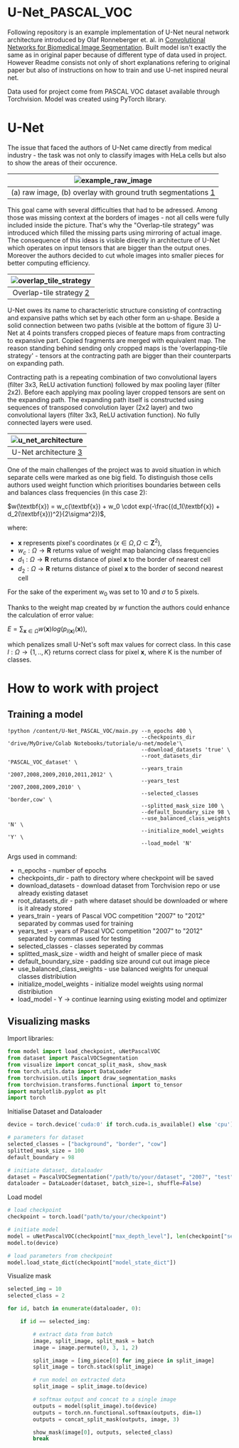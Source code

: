 # U-Net_PASCAL_VOC
Following repository is an example implementation of U-Net neural network architecture introduced by Olaf Ronneberger et. al. in [Convolutional Networks for Biomedical Image Segmentation](https://arxiv.org/abs/1505.04597). Built model isn't exactly the same as in original paper because of different type of data used in project. However Readme consists not only of short explanations refering to original paper but also of instructions on how to train and use U-net inspired neural net.

Data used for project come from PASCAL VOC dataset available through Torchvision. Model was created using PyTorch library.

# U-Net
The issue that faced the authors of U-Net came directly from medical industry - the task was not only to classify images with HeLa cells but also to show the areas of their occurence.

| ![example_raw_image](/images/example_raw_image.PNG) |
|:--:|
| (a) raw image, (b) overlay with ground truth segmentations [1]|

[1]: https://arxiv.org/abs/1505.04597

This goal came with several difficulties that had to be adressed. Among those was missing context at the borders of images - not all cells were fully included inside the picture. That's why the "Overlap-tile strategy" was introduced which filled the missing parts using mirroring of actual image. The consequence of this ideas is visible directly in architecture of U-Net which operates on input tensors that are bigger than the output ones. Moreover the authors decided to cut whole images into smaller pieces for better computing efficiency. 

| ![overlap_tile_strategy](/images/overlap_tile_strategy.PNG) |
|:--:|
| Overlap-tile strategy [2]|

[2]: https://arxiv.org/abs/1505.04597

U-Net owes its name to characteristic structure consisting of contracting and expansive paths which set by each other form an u-shape. Beside a solid connection between two paths (visible at the bottom of figure 3) U-Net at 4 points transfers cropped pieces of feature maps from contracting to expansive part. Copied fragments are merged with equivalent map. The reason standing behind sending only cropped maps is the 'overlapping-tile strategy' - tensors at the contracting path are bigger than their counterparts on expanding path.

Contracting path is a repeating combination of two convolutional layers (filter 3x3, ReLU activation function) followed by max pooling layer (filter 2x2). Before each applying max pooling layer cropped tensors are sent on the expanding path. The expanding path itself is constructed using sequences of transposed convolution layer (2x2 layer) and two convolutional layers (filter 3x3, ReLU activation function). No fully connected layers were used.

| ![u_net_architecture](/images/u_net_architecture.PNG) |
|:--:|
| U-Net architecture [3]|

[3]: https://arxiv.org/abs/1505.04597

One of the main challenges of the project was to avoid situation in which separate cells were marked as one big field. To distinguish those cells authors used weight function which prioritises boundaries between cells and balances class frequencies (in this case 2):

$w(\textbf{x}) = w_c(\textbf{x}) + w_0 \cdot exp(-\frac{(d_1(\textbf{x}) + d_2(\textbf{x}))^2}{2\sigma^2})$,

where:
-  $\textbf{x}$ represents pixel's coordinates ($x \in \Omega, \Omega \subset \textbf{Z}^2$),
- $w_c:\Omega \rightarrow \textbf{R}$ returns value of weight map balancing class frequencies
- $d_1:\Omega \rightarrow \textbf{R}$ returns distance of pixel $\textbf{x}$ to the border of nearest cell
- $d_2:\Omega \rightarrow \textbf{R}$ returns distance of pixel $\textbf{x}$ to the border of second nearest cell

For the sake of the experiment $w_0$ was set to 10 and $\sigma$ to 5 pixels.

Thanks to the weight map created by $w$ function the authors could enhance the calculation of error value:

$E = \sum_{\textbf{x} \in \Omega} w(\textbf{x}) log(p_{l(\textbf{x})}(\textbf{x}))$,

which penalizes small U-Net's soft max values for correct class. In this case $l:\Omega \rightarrow \{1,..,K\}$ returns correct class for pixel $\textbf{x}$, where K is the number of classes.

# How to work with project

## Training a model
```
!python /content/U-Net_PASCAL_VOC/main.py --n_epochs 400 \
                                          --checkpoints_dir 'drive/MyDrive/Colab Notebooks/tutoriale/u-net/modele'\
                                          --download_datasets 'true' \
                                          --root_datasets_dir 'PASCAL_VOC_dataset' \
                                          --years_train '2007,2008,2009,2010,2011,2012' \
                                          --years_test '2007,2008,2009,2010' \
                                          --selected_classes 'border,cow' \
                                          --splitted_mask_size 100 \
                                          --default_boundary_size 98 \
                                          --use_balanced_class_weights 'N' \
                                          --initialize_model_weights 'Y' \
                                          --load_model 'N'
```

Args used in command:
- n_epochs - number of epochs
- checkpoints_dir - path to directory where checkpoint will be saved
- download_datasets - download dataset from Torchvision repo or use already existing dataset
- root_datasets_dir - path where dataset should be downloaded or where is it already stored
- years_train - years of Pascal VOC competition "2007" to "2012" separated by commas used for training
- years_test - years of Pascal VOC competition "2007" to "2012" separated by commas used for testing
- selected_classes - classes seperated by commas
- splitted_mask_size - width and height of smaller piece of mask
- default_boundary_size - padding size around cut out image piece
- use_balanced_class_weights - use balanced  weights for unequal classes distribiution
- initialize_model_weights - initialize model weights using normal distribiution
- load_model - Y -> continue learning using existing model and optimizer

## Visualizing masks
Import libraries:
```python
from model import load_checkpoint, uNetPascalVOC
from dataset import PascalVOCSegmentation
from visualize import concat_split_mask, show_mask
from torch.utils.data import DataLoader
from torchvision.utils import draw_segmentation_masks
from torchvision.transforms.functional import to_tensor
import matplotlib.pyplot as plt
import torch
```

Initialise Dataset and Dataloader
```python
device = torch.device('cuda:0' if torch.cuda.is_available() else 'cpu')

# parameters for dataset
selected_classes = ["background", "border", "cow"]
splitted_mask_size = 100
default_boundary = 98

# initiate dataset, dataloader
dataset = PascalVOCSegmentation("/path/to/your/dataset", "2007", "test", selected_classes, splitted_mask_size, default_boundary, False, download=True)
dataloader = DataLoader(dataset, batch_size=1, shuffle=False)
```

Load model
```python
# load checkpoint
checkpoint = torch.load("path/to/your/checkpoint")

# initiate model
model = uNetPascalVOC(checkpoint["max_depth_level"], len(checkpoint["selected_classes"]))
model.to(device)

# load parameters from checkpoint
model.load_state_dict(checkpoint["model_state_dict"])
```

Visualize mask
```python
selected_img = 10
selected_class = 2

for id, batch in enumerate(dataloader, 0):

    if id == selected_img:

        # extract data from batch
        image, split_image, split_mask = batch
        image = image.permute(0, 3, 1, 2)

        split_image = [img_piece[0] for img_piece in split_image]
        split_image = torch.stack(split_image)

        # run model on extracted data
        split_image = split_image.to(device)

        # softmax output and concat to a single image
        outputs = model(split_image).to(device)
        outputs = torch.nn.functional.softmax(outputs, dim=1)
        outputs = concat_split_mask(outputs, image, 3)

        show_mask(image[0], outputs, selected_class)
        break
```